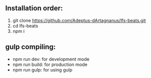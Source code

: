 ## Installation order:

1. git clone https://github.com/Adeptus-dArtagnanus/lfs-beats.git
2. cd lfs-beats
3. npm i


## gulp compiling:

* npm run dev: for development mode
* npm run build: for production mode
* npm run gulp: for using gulp
